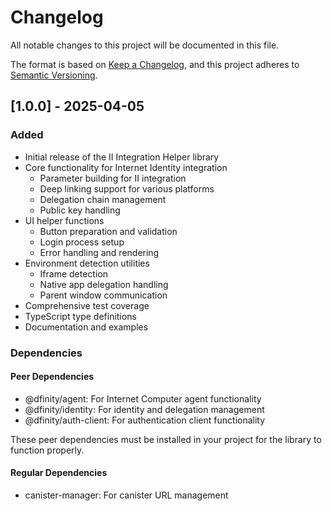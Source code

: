 # Changelog

All notable changes to this project will be documented in this file.

The format is based on [Keep a Changelog](https://keepachangelog.com/en/1.0.0/),
and this project adheres to [Semantic Versioning](https://semver.org/spec/v2.0.0.html).

## [1.0.0] - 2025-04-05

### Added

- Initial release of the II Integration Helper library
- Core functionality for Internet Identity integration
  - Parameter building for II integration
  - Deep linking support for various platforms
  - Delegation chain management
  - Public key handling
- UI helper functions
  - Button preparation and validation
  - Login process setup
  - Error handling and rendering
- Environment detection utilities
  - Iframe detection
  - Native app delegation handling
  - Parent window communication
- Comprehensive test coverage
- TypeScript type definitions
- Documentation and examples

### Dependencies

#### Peer Dependencies

- @dfinity/agent: For Internet Computer agent functionality
- @dfinity/identity: For identity and delegation management
- @dfinity/auth-client: For authentication client functionality

These peer dependencies must be installed in your project for the library to function properly.

#### Regular Dependencies

- canister-manager: For canister URL management
